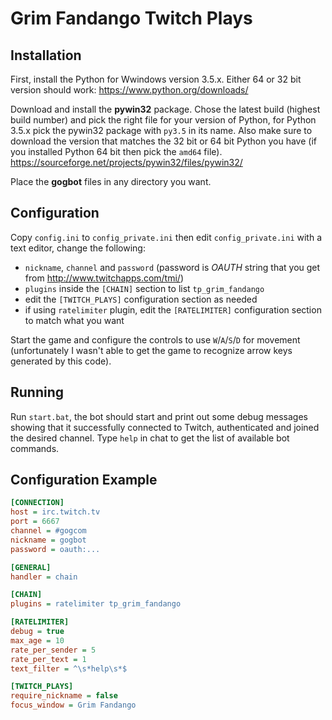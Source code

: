 # Grim Fandango Twitch Plays

## Installation

First, install the Python for Wwindows version 3.5.x. Either 64 or 32 bit
version should work:
https://www.python.org/downloads/

Download and install the **pywin32** package. Chose the latest build (highest
build number) and pick the right file for your version of Python, for Python
3.5.x pick the pywin32 package with `py3.5` in its name. Also make sure to
download the version that matches the 32 bit or 64 bit Python you have
(if you installed Python 64 bit then pick the `amd64` file).
https://sourceforge.net/projects/pywin32/files/pywin32/

Place the **gogbot** files in any directory you want.

## Configuration

Copy `config.ini` to `config_private.ini` then edit `config_private.ini` with a
text editor, change the following:
* `nickname`, `channel` and `password` (password is *OAUTH* string that you get
 from http://www.twitchapps.com/tmi/)
* `plugins` inside the `[CHAIN]` section to list `tp_grim_fandango`
* edit the `[TWITCH_PLAYS]` configuration section as needed
* if using `ratelimiter` plugin, edit the `[RATELIMITER]` configuration section
to match what you want

Start the game and configure the controls to use `W`/`A`/`S`/`D` for movement
(unfortunately I wasn't able to get the game to recognize arrow keys generated
by this code).

## Running

Run `start.bat`, the bot should start and print out some debug messages showing
that it successfully connected to Twitch, authenticated and joined the desired
channel. Type `help` in chat to get the list of available bot commands.

## Configuration Example
```ini
[CONNECTION]
host = irc.twitch.tv
port = 6667
channel = #gogcom
nickname = gogbot
password = oauth:...

[GENERAL]
handler = chain

[CHAIN]
plugins = ratelimiter tp_grim_fandango

[RATELIMITER]
debug = true
max_age = 10
rate_per_sender = 5
rate_per_text = 1
text_filter = ^\s*help\s*$

[TWITCH_PLAYS]
require_nickname = false
focus_window = Grim Fandango
```
